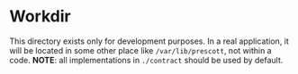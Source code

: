 # Workdir
This directory exists only for development purposes. In a real application, it will be located
in some other place like `/var/lib/prescott`, not within a code.
**NOTE**: all implementations in `./contract` should be used by default.
